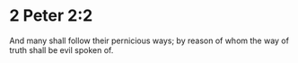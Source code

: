 # 2 Peter 2:2

And many shall follow their pernicious ways; by reason of whom the way of truth shall be evil spoken of.